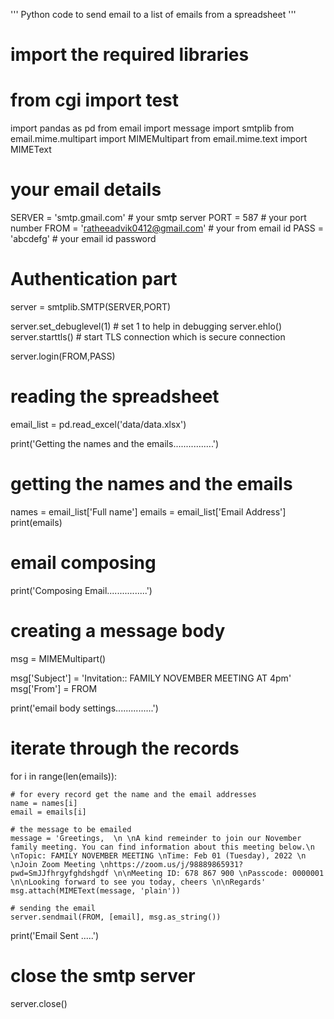 '''
    Python code to send email to a list of emails from a spreadsheet
'''
# import the required libraries
# from cgi import test
import pandas as pd
from email import message
import smtplib 
from email.mime.multipart import MIMEMultipart
from email.mime.text import MIMEText

# your email details

SERVER = 'smtp.gmail.com'  # your smtp server
PORT  = 587    # your port number
FROM  =  'ratheeadvik0412@gmail.com'    # your from email id
PASS  = 'abcdefg' # your email id password

# Authentication part
server = smtplib.SMTP(SERVER,PORT)

server.set_debuglevel(1) # set 1 to help in debugging
server.ehlo()
server.starttls() # start TLS connection which is secure connection

server.login(FROM,PASS)

# reading the spreadsheet
email_list = pd.read_excel('data/data.xlsx')


print('Getting the names and the emails................')
# getting the names and the emails
names = email_list['Full name']
emails = email_list['Email Address']
print(emails)

# email composing
print('Composing Email................')
# creating a message body
msg = MIMEMultipart()

msg['Subject'] = 'Invitation:: FAMILY NOVEMBER MEETING AT 4pm'
msg['From'] = FROM

print('email body settings...............')

# iterate through the records
for i in range(len(emails)):
  
    # for every record get the name and the email addresses
    name = names[i]
    email = emails[i]
  
    # the message to be emailed
    message = 'Greetings,  \n \nA kind remeinder to join our November family meeting. You can find information about this meeting below.\n \nTopic: FAMILY NOVEMBER MEETING \nTime: Feb 01 (Tuesday), 2022 \n \nJoin Zoom Meeting \nhttps://zoom.us/j/98889865931?pwd=SmJJfhrgyfghdshgdf \n\nMeeting ID: 678 867 900 \nPasscode: 0000001  \n\nLooking forward to see you today, cheers \n\nRegards'
    msg.attach(MIMEText(message, 'plain'))

    # sending the email
    server.sendmail(FROM, [email], msg.as_string())

print('Email Sent .....') 

# close the smtp server
server.close()

